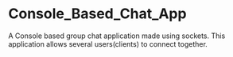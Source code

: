 # Console_Based_Chat_App
A Console based group chat application made using sockets. This application allows several users(clients) to connect together.
